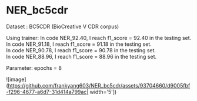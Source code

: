 # NER_bc5cdr

Dataset : BC5CDR (BioCreative V CDR corpus)

Using trainer:
In code NER_92.40, I reach f1_score = 92.40 in the testing set.  
In code NER_91.18, I reach f1_score = 91.18 in the testing set.  
In code NER_90.78, I reach f1_score = 90.78 in the testing set.  
In code NER_88.96, I reach f1_score = 88.96 in the testing set.  

Parameter: epochs = 8

![image](https://github.com/frankyang603/NER_bc5cdr/assets/93704660/d9005fbf-f296-4677-a6d7-31d414a799ac| width='5'])

